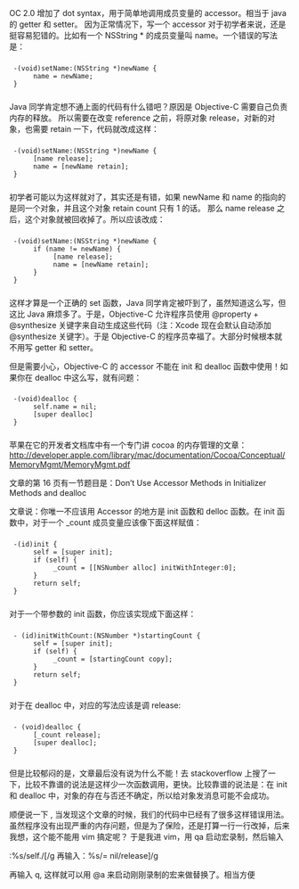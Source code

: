 OC 2.0 增加了 dot syntax，用于简单地调用成员变量的 accessor。相当于 java 的 getter 和 setter。
因为正常情况下，写一个 accessor 对于初学者来说，还是挺容易犯错的。比如有一个 NSString * 的成员变量叫 name。一个错误的写法是：
###
     -(void)setName:(NSString *)newName {
          name = newName;
     }
###

Java 同学肯定想不通上面的代码有什么错吧？原因是 Objective-C 需要自己负责内存的释放。
所以需要在改变 reference 之前，将原对象 release，对新的对象，也需要 retain 一下，代码就改成这样：
###
     -(void)setName:(NSString *)newName {
          [name release];
          name = [newName retain];
     }
###

初学者可能以为这样就对了，其实还是有错，如果 newName 和 name 的指向的是同一个对象，并且这个对象 retain count 只有 1 的话。
那么 name release 之后，这个对象就被回收掉了。所以应该改成：

###
     -(void)setName:(NSString *)newName {
          if (name != newName) {
               [name release];
               name = [newName retain];
          }
     }
###

这样才算是一个正确的 set 函数，Java 同学肯定被吓到了，虽然知道这么写，但这比 Java 麻烦多了。于是，Objective-C 允许程序员使用 @property + @synthesize 关键字来自动生成这些代码（注：Xcode 现在会默认自动添加 @synthesize 关键字）。于是 Objective-C 的程序员幸福了。大部分时候根本就不用写 getter 和 setter。

但是需要小心，Objective-C 的 accessor 不能在 init 和 dealloc 函数中使用！如果你在 dealloc 中这么写，就有问题：

###
     -(void)dealloc {
          self.name = nil;
          [super dealloc]
     }
###

苹果在它的开发者文档库中有一个专门讲 cocoa 的内存管理的文章：
http://developer.apple.com/library/mac/documentation/Cocoa/Conceptual/MemoryMgmt/MemoryMgmt.pdf

文章的第 16 页有一节题目是：Don’t Use Accessor Methods in Initializer Methods and dealloc

文章说：你唯一不应该用 Accessor 的地方是 init 函数和 delloc 函数。在 init 函数中，对于一个 _count 成员变量应该像下面这样赋值：

###
     -(id)init { 
          self = [super init]; 
          if (self) {
               _count = [[NSNumber alloc] initWithInteger:0]; 
          }
          return self;
     }
 ###
 
对于一个带参数的 init 函数，你应该实现成下面这样：

###
     - (id)initWithCount:(NSNumber *)startingCount { 
          self = [super init]; 
          if (self) {
               _count = [startingCount copy];
          }
          return self;
     }
###

对于在 dealloc 中，对应的写法应该是调 release:
###
     - (void)dealloc { 
          [_count release]; 
          [super dealloc];
     }
###

但是比较郁闷的是，文章最后没有说为什么不能！去 stackoverflow 上搜了一下，比较不靠谱的说法是这样少一次函数调用，更快。比较靠谱的说法是：在 init 和 dealloc 中，对象的存在与否还不确定，所以给对象发消息可能不会成功。

顺便说一下 , 当发现这个文章的时候，我们的代码中已经有了很多这样错误用法。虽然程序没有出现严重的内存问题，但是为了保险，还是打算一行一行改掉，后来我想，这个能不能用 vim 搞定呢？
于是我进 vim，用 qa 启动宏录制，然后输入


:%s/self./[/g  再输入：%s/= nil/release]/g

再输入 q, 这样就可以用 @a 来启动刚刚录制的宏来做替换了。相当方便
